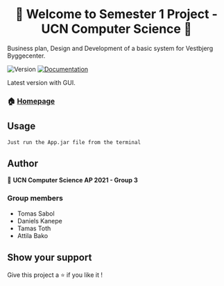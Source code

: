 <h1 align="center">👋 Welcome to Semester 1 Project - UCN Computer Science 👋</h1>
<p>Business plan, Design and Development of a basic system for Vestbjerg Byggecenter.</p>
<p>
  <img alt="Version" src="https://img.shields.io/badge/version-2.0.0-blue.svg?cacheSeconds=2592000" />
  <a href="" target="_blank">
    <img alt="Documentation" src="https://img.shields.io/badge/documentation-yes-brightgreen.svg" />
  </a>  
</p>
<p>Latest version with GUI.</p>

### 🏠 [Homepage](https://github.com/tomassabol/UCN-semester1-project)

## Usage

```
Just run the App.jar file from the terminal
```

## Author

👤 **UCN Computer Science AP 2021 - Group 3**


### Group members
* Tomas Sabol
* Daniels Kanepe
* Tamas Toth
* Attila Bako


## Show your support

Give this project a ⭐️ if you like it !
